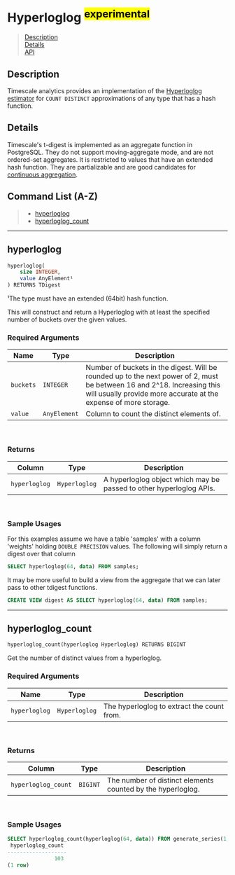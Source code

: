 # Hyperloglog <sup><mark>experimental</mark></sup>

> [Description](#hyperloglog-description)<br>
> [Details](#hyperloglog-details)<br>
> [API](#hyperloglog-api)

## Description [](hyperloglog-description)

Timescale analytics provides an implementation of the [Hyperloglog estimator](https://en.wikipedia.org/wiki/HyperLogLog) for `COUNT DISTINCT` approximations of any type that has a hash function.

## Details [](hyperloglog-details)

Timescale's t-digest is implemented as an aggregate function in PostgreSQL.  They do not support moving-aggregate mode, and are not ordered-set aggregates.  It is restricted to values that have an extended hash function.  They are partializable and are good candidates for [continuous aggregation](https://docs.timescale.com/latest/using-timescaledb/continuous-aggregates).


## Command List (A-Z) [](hyperloglog-api)
> - [hyperloglog](#hyperloglog)
> - [hyperloglog_count](#hyperloglog_count)

---
## **hyperloglog** [](hyperloglog)
```SQL
hyperloglog(
    size INTEGER,
    value AnyElement¹
) RETURNS TDigest
```
¹The type must have an extended (64bit) hash function.

This will construct and return a Hyperloglog with at least the specified number of buckets over the given values.

### Required Arguments [](hyperloglog-required-arguments)
|Name| Type |Description|
|---|---|---|
| `buckets` | `INTEGER` | Number of buckets in the digest. Will be rounded up to the next power of 2, must be between 16 and 2^18. Increasing this will usually provide more accurate at the expense of more storage. |
| `value` | `AnyElement` |  Column to count the distinct elements of. |
<br>

### Returns

|Column|Type|Description|
|---|---|---|
| `hyperloglog` | `Hyperloglog` | A hyperloglog object which may be passed to other hyperloglog APIs. |
<br>

### Sample Usages [](hyperloglog-examples)
For this examples assume we have a table 'samples' with a column 'weights' holding `DOUBLE PRECISION` values.  The following will simply return a digest over that column

```SQL
SELECT hyperloglog(64, data) FROM samples;
```

It may be more useful to build a view from the aggregate that we can later pass to other tdigest functions.

```SQL
CREATE VIEW digest AS SELECT hyperloglog(64, data) FROM samples;
```

---

## **hyperloglog_count** [](hyperloglog_count)

```SQL
hyperloglog_count(hyperloglog Hyperloglog) RETURNS BIGINT
```

Get the number of distinct values from a hyperloglog.

### Required Arguments [](hyperloglog_count-required-arguments)
|Name|Type|Description|
|---|---|---|
| `hyperloglog` | `Hyperloglog` | The hyperloglog to extract the count from. |
<br>

### Returns

|Column|Type|Description|
|---|---|---|
| `hyperloglog_count` | `BIGINT` | The number of distinct elements counted by the hyperloglog. |
<br>

### Sample Usages [](hyperloglog_count-examples)

```SQL
SELECT hyperloglog_count(hyperloglog(64, data)) FROM generate_series(1, 100) data;
 hyperloglog_count
-------------------
               103
(1 row)
```
